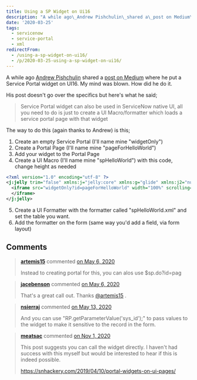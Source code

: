 ```yaml
---
title: Using a SP Widget on Ui16
description: "A while ago\_Andrew Pishchulin\_shared a\_post on Medium\_where he put a Service Portal widget on UI16. My mind was blown. How did he do it.\r\n\r\nHis post doesn't ..."
date: '2020-03-25'
tags:
  - servicenow
  - service-portal
  - xml
redirectFrom:
  - /using-a-sp-widget-on-ui16/
  - /p/2020-03-25-using-a-sp-widget-on-ui16/
---
```


<!--StartFragment-->

A while ago [Andrew Pishchulin](https://medium.com/@pishchulin) shared a [post on Medium](https://medium.com/@pishchulin/advanced-attachment-management-in-servicenow-f15246e7f785) where he put a Service Portal widget on UI16. My mind was blown. How did he do it.

His post doesn't go over the specifics but here's what he said;

> Service Portal widget can also be used in ServiceNow native UI, all you need to do is just to create a UI Macro/formatter which loads a service portal page with that widget

The way to do this (again thanks to Andrew) is this;

1. Create an empty Service Portal (I'll name mine "widgetOnly")
2. Create a Portal Page (I'll name mine "pageForHelloWorld")
3. Add your widget to the Portal Page
4. Create a UI Macro (I'll name mine "spHelloWorld") with this code, change height as needed

```xml
<?xml version="1.0" encoding="utf-8" ?>
<j:jelly trim="false" xmlns:j="jelly:core" xmlns:g="glide" xmlns:j2="null" xmlns:g2="null">
  <iframe src="widgetOnly?id=pageForHelloWorld" width="100%" scrolling="no" style="border:none;min-height:400px;">
  </iframe>
</j:jelly>
```

5. Create a UI Formatter with the formatter called "spHelloWorld.xml" and set the table you want.
6. Add the formatter on the form (same way you'd add a field, via form layout)

<!--EndFragment-->

## Comments

<!--StartFragment-->

> **[artemis15](https://github.com/artemis15)** commented [on May 6, 2020](https://github.com/jacebenson/jace.pro/issues/170#issuecomment-624578049)
>
> Instead to creating portal for this, you can alos use $sp.do?id=pag

> **[jacebenson](https://github.com/jacebenson)** commented [on May 6, 2020](https://github.com/jacebenson/jace.pro/issues/170#issuecomment-624658706)
>
> That's a great call out. Thanks [@artemis15](https://github.com/artemis15) .

> **[nsierraj](https://github.com/nsierraj)** commented [on May 13, 2020](https://github.com/jacebenson/jace.pro/issues/170#issuecomment-627990515)
>
> And you can use "RP.getParameterValue('sys_id');" to pass values to the widget to make it sensitive to the record in the form.

> **[meatsac](https://github.com/meatsac)** commented [on Nov 1, 2020](https://github.com/jacebenson/jace.pro/issues/170#issuecomment-720107278)
>
> This post suggests you can call the widget directly. I haven't had success with this myself but would be interested to hear if this is indeed possible.
>
> <https://snhackery.com/2019/04/10/portal-widgets-on-ui-pages/>

<!--EndFragment-->